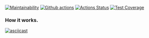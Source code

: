[![Maintainability](https://api.codeclimate.com/v1/badges/7b0f4a5d3858c6ea7a12/maintainability)](https://codeclimate.com/github/KatherinaFed/frontend-project-lvl2/maintainability) [![Github actions](https://github.com/KatherinaFed/frontend-project-lvl2/actions/workflows/github-actions.yml/badge.svg)](https://github.com/KatherinaFed/frontend-project-lvl2/actions/workflows/github-actions.yml) [![Actions Status](https://github.com/KatherinaFed/frontend-project-lvl2/workflows/hexlet-check/badge.svg)](https://github.com/KatherinaFed/frontend-project-lvl2/actions) [![Test Coverage](https://api.codeclimate.com/v1/badges/7b0f4a5d3858c6ea7a12/test_coverage)](https://codeclimate.com/github/KatherinaFed/frontend-project-lvl2/test_coverage)

### How it works.

[![asciicast](https://asciinema.org/a/2rbh12SHNKgMLSVimV2lOOoxw.svg)](https://asciinema.org/a/2rbh12SHNKgMLSVimV2lOOoxw)
